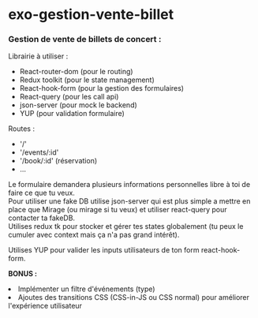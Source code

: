 # exo-gestion-vente-billet

### Gestion de vente de billets de concert :

<p>
Librairie à utiliser : <br>
<ul>
<li>React-router-dom (pour le routing)</li>
<li>Redux toolkit (pour le state management)</li>
<li>React-hook-form (pour la gestion des formulaires) </li>
<li>React-query (pour les call api) </li>
<li>json-server (pour mock le backend) </li>
<li>YUP (pour validation formulaire)</li>
</ul>
</p>

<p>
 Routes :
 <ul>
<li>'/' </li>
<li>'/events/:id' </li>
<li>'/book/:id' (réservation) </li>
<li>... </li>
</ul>
</p>

<p>
Le formulaire demandera plusieurs informations personnelles libre à toi de faire ce que tu veux. <br>
Pour utiliser une fake DB utilise json-server qui est plus simple a mettre en place que Mirage (ou mirage si tu veux) et utiliser react-query pour contacter ta fakeDB. <br>
Utilises redux tk pour stocker et gérer tes states globalement (tu peux le cumuler avec context mais ça n'a pas grand intérêt).
</p>
 
<p>
Utilises YUP pour valider les inputs utilisateurs de ton form react-hook-form.
</p>

<p>
<strong>BONUS : </strong> <br>
<li>Implémenter un filtre d'événements (type) </li>
<li>Ajoutes des transitions CSS (CSS-in-JS ou CSS normal) pour améliorer l'expérience utilisateur</li>
</p>
